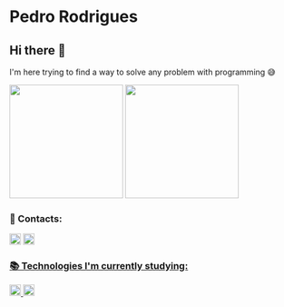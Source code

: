 # Pedro Rodrigues

## Hi there 👋

I'm here trying to find a way to solve any problem with programming 😅

<div style="display: inline_block">  
  <img height="200em" src="https://github-readme-stats.vercel.app/api?username=pejamp&show_icons=true&theme=react"/>
  <img height="200em" src="https://github-readme-stats.vercel.app/api/top-langs/?username=pejamp&theme=jolly"/>
</div>

<div style="display: inline_block">  
  <p>
    <strong><h3>📱 Contacts:</h3></strong>  
  </p>  
  <a href = "https://www.linkedin.com/in/pedro-j%C3%A2nio-rodrigues-abreu-3a3647176/"> <img height="20" src = "https://img.shields.io/badge/LinkedIn-0077B5?style=for-the-badge&logo=linkedin&logoColor=white"></a> 
  <a href = "mailto: pedro.roguea@gmail.com"> <img height="20" src="https://img.shields.io/badge/Gmail-D14836?style=for-the-badge&logo=gmail&logoColor=white">
</div>

<div style="display: inline_block">  
  <p>
    <strong><h3>📚 Technologies I'm currently studying:</h3></strong> 
  </p>
  <img height="20em" src="https://img.shields.io/badge/HTML5-E34F26?style=for-the-badge&logo=html5&logoColor=white"/>
  <img height="20em" src="https://img.shields.io/badge/CSS3-1572B6?style=for-the-badge&logo=css3&logoColor=white"/>
</div>  
